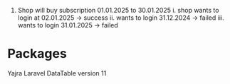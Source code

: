 1. Shop will buy subscription 01.01.2025 to 30.01.2025 
    i. shop wants to login at 02.01.2025 -> success
    ii. wants to login 31.12.2024 -> failed
    iii. wants to login 31.01.2025 -> failed

# Packages
Yajra Laravel DataTable version 11